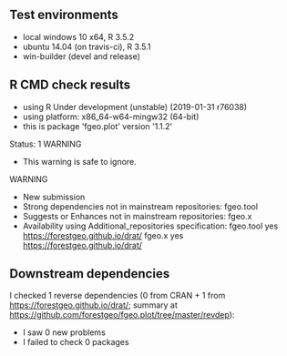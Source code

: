 ## Test environments

* local windows 10 x64, R 3.5.2
* ubuntu 14.04 (on travis-ci), R 3.5.1
* win-builder (devel and release)

## R CMD check results

* using R Under development (unstable) (2019-01-31 r76038)
* using platform: x86_64-w64-mingw32 (64-bit)
* this is package 'fgeo.plot' version '1.1.2'

Status: 1 WARNING
* This warning is safe to ignore.

WARNING
* New submission
* Strong dependencies not in mainstream repositories:
  fgeo.tool
* Suggests or Enhances not in mainstream repositories:
  fgeo.x
* Availability using Additional_repositories specification:
  fgeo.tool   yes   https://forestgeo.github.io/drat/
  fgeo.x      yes   https://forestgeo.github.io/drat/

## Downstream dependencies

I checked 1 reverse dependencies (0 from CRAN + 1 from <https://forestgeo.github.io/drat/>; summary at <https://github.com/forestgeo/fgeo.plot/tree/master/revdep>):

 * I saw 0 new problems
 * I failed to check 0 packages
